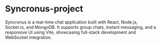# Syncronus-project
Syncronus is a real-time chat application built with React, Node.js, Socket.io, and MongoDB. It supports group chats, instant messaging, and a responsive UI using Vite, showcasing full-stack development and WebSocket integration.

